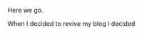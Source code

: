 <!-- title: Setting Up This Blog -->
<!-- description: Generating a blog using only scripting and command line tools. And emacs, you can never get enough emacs. -->
Here we go.

When I decided to revive my blog I decided 
